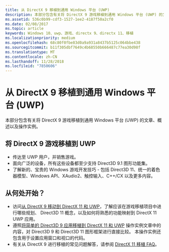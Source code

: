 ```yaml
---
title: 从 DirectX 9 移植到通用 Windows 平台 (UWP)
description: 本部分包含有关将 DirectX 9 游戏移植到通用 Windows 平台 (UWP) 的文章、概述以及操作实例。
ms.assetid: 536c0b99-cdf3-1527-1ee2-4187f50a2cf0
ms.date: 02/08/2017
ms.topic: article
keywords: Windows 10、uwp、游戏、directx 9、directx 11、移植
ms.localizationpriority: medium
ms.openlocfilehash: 68c80f0fbe83d0a9a931a8437b5125c064bbe438
ms.sourcegitcommit: b11f305dbf7649c4b68550b666487c77ea30d98f
ms.translationtype: MT
ms.contentlocale: zh-CN
ms.lasthandoff: 11/28/2018
ms.locfileid: "7850606"
---
```

# <a name="port-from-directx-9-to-universal-windows-platform-uwp"></a>从 DirectX 9 移植到通用 Windows 平台 (UWP)



本部分包含有关将 DirectX 9 游戏移植到通用 Windows 平台 (UWP) 的文章、概述以及操作实例。

##  <a name="port-your-directx-9-game-to-uwp"></a>将 DirectX 9 游戏移植到 UWP


-   传达至 UWP 用户，并销售游戏。
-   面向广泛的设备，所有这些设备都至少支持 Direct3D 9.1 图形功能集。
-   了解新的、宝贵的 Windows 游戏开发技巧 - 包括 Direct3D 11、统一的着色器模型、Windows API、XAudio2、触控输入、C++/CX 以及更多内容。

## <a name="where-do-i-start"></a>从何处开始？


-   访问[从 DirectX 9 移动到 DirectX 11 和 UWP](porting-considerations.md)，了解应该在游戏移植项目中进行哪些规划、 Direct3D 11 概念，以及如何将熟悉的功能映射到 DirectX 11 UWP 应用。
-   遵照[将简单的 Direct3D 9 应用移植到 DirectX 11 和 UWP](walkthrough--simple-port-from-direct3d-9-to-11-1.md) 操作实例文章中的内容，对 Direct3D 9 和 Direct3D 11 图形框架进行直接比较。 本操作实例还包含用于设置应用窗口和视口的代码。
-   有关从 DirectX 9 进行移植的常见问题解答，请参阅 [DirectX 11 移植 FAQ](directx-porting-faq.md)。

 

 





